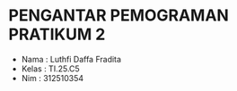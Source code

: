 # PENGANTAR PEMOGRAMAN PRATIKUM 2
-  Nama : Luthfi Daffa Fradita
-  Kelas : TI.25.C5
-  Nim : 312510354
